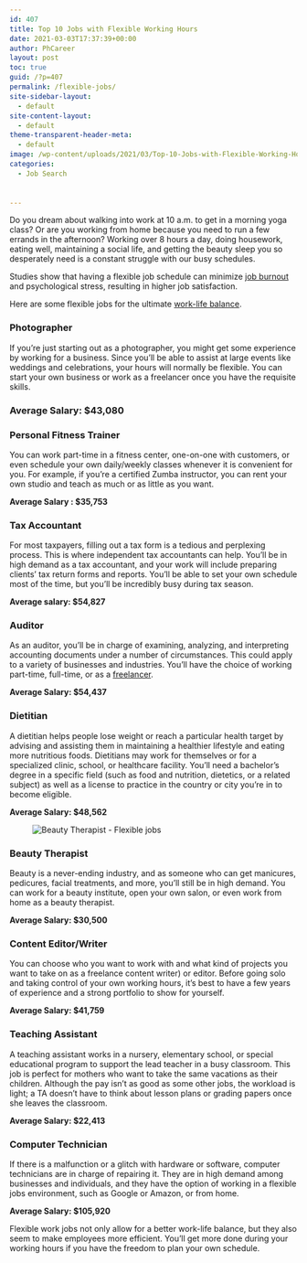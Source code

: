 ```yaml
---
id: 407
title: Top 10 Jobs with Flexible Working Hours
date: 2021-03-03T17:37:39+00:00
author: PhCareer
layout: post
toc: true
guid: /?p=407
permalink: /flexible-jobs/
site-sidebar-layout:
  - default
site-content-layout:
  - default
theme-transparent-header-meta:
  - default
image: /wp-content/uploads/2021/03/Top-10-Jobs-with-Flexible-Working-Hours.jpg
categories:
  - Job Search


---
```

Do you dream about walking into work at 10 a.m. to get in a morning yoga class? Or are you working from home because you need to run a few errands in the afternoon? Working over 8 hours a day, doing housework, eating well, maintaining a social life, and getting the beauty sleep you so desperately need is a constant struggle with our busy schedules.

Studies show that having a flexible job schedule can minimize [job burnout](/how-to-overcome-workplace-burnout/) and psychological stress, resulting in higher job satisfaction.

Here are some flexible jobs for the ultimate [work-life balance](/category/work-life-balance/).

### **Photographer**

If you&#8217;re just starting out as a photographer, you might get some experience by working for a business. Since you&#8217;ll be able to assist at large events like weddings and celebrations, your hours will normally be flexible. You can start your own business or work as a freelancer once you have the requisite skills.

### **Average Salary: $43,080**

### **Personal Fitness Trainer**

You can work part-time in a fitness center, one-on-one with customers, or even schedule your own daily/weekly classes whenever it is convenient for you. For example, if you&#8217;re a certified Zumba instructor, you can rent your own studio and teach as much or as little as you want.

**Average Salary : $35,753**

### **Tax Accountant**

For most taxpayers, filling out a tax form is a tedious and perplexing process. This is where independent tax accountants can help. You&#8217;ll be in high demand as a tax accountant, and your work will include preparing clients&#8217; tax return forms and reports. You&#8217;ll be able to set your own schedule most of the time, but you&#8217;ll be incredibly busy during tax season.

**Average salary: $54,827**



### **Auditor**

As an auditor, you&#8217;ll be in charge of examining, analyzing, and interpreting accounting documents under a number of circumstances. This could apply to a variety of businesses and industries. You&#8217;ll have the choice of working part-time, full-time, or as a [freelancer](/category/freelance-jobs/).

**Average Salary: $54,437**



### **Dietitian**

A dietitian helps people lose weight or reach a particular health target by advising and assisting them in maintaining a healthier lifestyle and eating more nutritious foods. Dietitians may work for themselves or for a specialized clinic, school, or healthcare facility. You&#8217;ll need a bachelor&#8217;s degree in a specific field (such as food and nutrition, dietetics, or a related subject) as well as a license to practice in the country or city you&#8217;re in to become eligible.

**Average Salary: $48,562**<figure class="wp-block-image size-large is-resized">

<img loading="lazy" src="/wp-content/uploads/2021/03/beauty-therapist.jpg" alt="Beauty Therapist - Flexible jobs" class="wp-image-408" width="674" height="242" srcset="/wp-content/uploads/2021/03/beauty-therapist.jpg 640w, /wp-content/uploads/2021/03/beauty-therapist-300x108.jpg 300w" sizes="(max-width: 674px) 100vw, 674px" /> </figure> 

### **Beauty Therapist**

Beauty is a never-ending industry, and as someone who can get manicures, pedicures, facial treatments, and more, you&#8217;ll still be in high demand. You can work for a beauty institute, open your own salon, or even work from home as a beauty therapist.

**Average Salary: $30,500**

### **Content Editor/Writer**

You can choose who you want to work with and what kind of projects you want to take on as a freelance content writer) or editor. Before going solo and taking control of your own working hours, it&#8217;s best to have a few years of experience and a strong portfolio to show for yourself.

**Average Salary: $41,759**

### **Teaching Assistant**

A teaching assistant works in a nursery, elementary school, or special educational program to support the lead teacher in a busy classroom. This job is perfect for mothers who want to take the same vacations as their children. Although the pay isn&#8217;t as good as some other jobs, the workload is light; a TA doesn&#8217;t have to think about lesson plans or grading papers once she leaves the classroom.

**Average Salary: $22,413**



### **Computer Technician**

If there is a malfunction or a glitch with hardware or software, computer technicians are in charge of repairing it. They are in high demand among businesses and individuals, and they have the option of working in a flexible jobs environment, such as Google or Amazon, or from home.

**Average Salary: $105,920**



Flexible work jobs not only allow for a better work-life balance, but they also seem to make employees more efficient. You&#8217;ll get more done during your working hours if you have the freedom to plan your own schedule.
